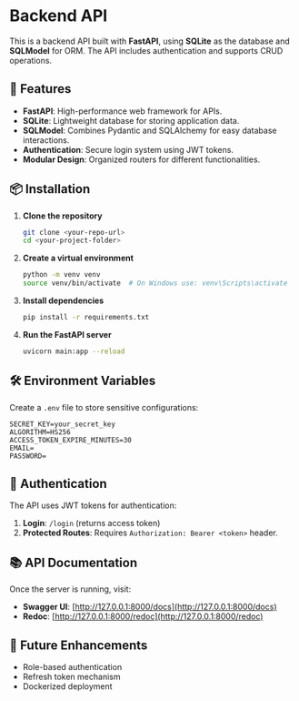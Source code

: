# Backend API

This is a backend API built with **FastAPI**, using **SQLite** as the database and **SQLModel** for ORM. The API includes authentication and supports CRUD operations.

## 🚀 Features

- **FastAPI**: High-performance web framework for APIs.
- **SQLite**: Lightweight database for storing application data.
- **SQLModel**: Combines Pydantic and SQLAlchemy for easy database interactions.
- **Authentication**: Secure login system using JWT tokens.
- **Modular Design**: Organized routers for different functionalities.

## 📦 Installation

1. **Clone the repository**  
   ```bash
   git clone <your-repo-url>
   cd <your-project-folder>
   ```

2. **Create a virtual environment**  
   ```bash
   python -m venv venv
   source venv/bin/activate  # On Windows use: venv\Scripts\activate
   ```

3. **Install dependencies**  
   ```bash
   pip install -r requirements.txt
   ```

4. **Run the FastAPI server**  
   ```bash
   uvicorn main:app --reload
   ```

## 🛠️ Environment Variables

Create a `.env` file to store sensitive configurations:
```
SECRET_KEY=your_secret_key
ALGORITHM=HS256
ACCESS_TOKEN_EXPIRE_MINUTES=30
EMAIL=
PASSWORD=
```

## 🔑 Authentication

The API uses JWT tokens for authentication:
1. **Login**: `/login` (returns access token)
2. **Protected Routes**: Requires `Authorization: Bearer <token>` header.

## 📚 API Documentation

Once the server is running, visit:
- **Swagger UI**: [http://127.0.0.1:8000/docs](http://127.0.0.1:8000/docs)
- **Redoc**: [http://127.0.0.1:8000/redoc](http://127.0.0.1:8000/redoc)

## 📌 Future Enhancements

- Role-based authentication
- Refresh token mechanism
- Dockerized deployment

